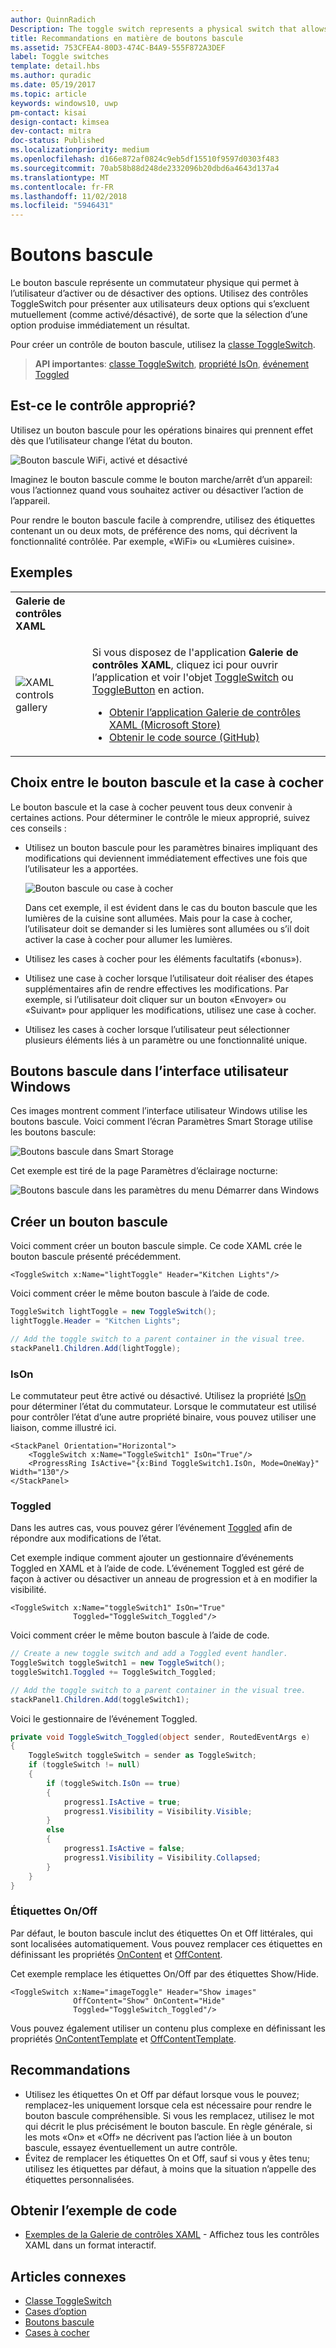 ```yaml
---
author: QuinnRadich
Description: The toggle switch represents a physical switch that allows users to turn things on or off.
title: Recommandations en matière de boutons bascule
ms.assetid: 753CFEA4-80D3-474C-B4A9-555F872A3DEF
label: Toggle switches
template: detail.hbs
ms.author: quradic
ms.date: 05/19/2017
ms.topic: article
keywords: windows10, uwp
pm-contact: kisai
design-contact: kimsea
dev-contact: mitra
doc-status: Published
ms.localizationpriority: medium
ms.openlocfilehash: d166e872af0824c9eb5df15510f9597d0303f483
ms.sourcegitcommit: 70ab58b88d248de2332096b20dbd6a4643d137a4
ms.translationtype: MT
ms.contentlocale: fr-FR
ms.lasthandoff: 11/02/2018
ms.locfileid: "5946431"
---
```

# <a name="toggle-switches"></a>Boutons bascule

Le bouton bascule représente un commutateur physique qui permet à l’utilisateur d’activer ou de désactiver des options. Utilisez des contrôles ToggleSwitch pour présenter aux utilisateurs deux options qui s’excluent mutuellement (comme activé/désactivé), de sorte que la sélection d’une option produise immédiatement un résultat.

Pour créer un contrôle de bouton bascule, utilisez la [classe ToggleSwitch](https://docs.microsoft.com/uwp/api/windows.ui.xaml.controls.toggleswitch).

> **API importantes**: [classe ToggleSwitch](https://docs.microsoft.com/uwp/api/windows.ui.xaml.controls.toggleswitch), [propriété IsOn](https://docs.microsoft.com/uwp/api/windows.ui.xaml.controls.toggleswitch.ison), [événement Toggled](https://docs.microsoft.com/uwp/api/windows.ui.xaml.controls.toggleswitch.toggled)

## <a name="is-this-the-right-control"></a>Est-ce le contrôle approprié?

Utilisez un bouton bascule pour les opérations binaires qui prennent effet dès que l’utilisateur change l’état du bouton.

![Bouton bascule WiFi, activé et désactivé](images/toggleswitches01.png)

Imaginez le bouton bascule comme le bouton marche/arrêt d’un appareil: vous l’actionnez quand vous souhaitez activer ou désactiver l’action de l’appareil.

Pour rendre le bouton bascule facile à comprendre, utilisez des étiquettes contenant un ou deux mots, de préférence des noms, qui décrivent la fonctionnalité contrôlée. Par exemple, «WiFi» ou «Lumières cuisine». 

## <a name="examples"></a>Exemples

<table>
<th align="left">Galerie de contrôles XAML<th>
<tr>
<td><img src="images/xaml-controls-gallery-sm.png" alt="XAML controls gallery"></img></td>
<td>
    <p>Si vous disposez de l'application <strong style="font-weight: semi-bold">Galerie de contrôles XAML</strong>, cliquez ici pour ouvrir l’application et voir l'objet <a href="xamlcontrolsgallery:/item/ToggleSwitch">ToggleSwitch</a> ou <a href="xamlcontrolsgallery:/item/ToggleButton">ToggleButton</a> en action.</p>
    <ul>
    <li><a href="https://www.microsoft.com/store/productId/9MSVH128X2ZT">Obtenir l’application Galerie de contrôles XAML (Microsoft Store)</a></li>
    <li><a href="https://github.com/Microsoft/Windows-universal-samples/tree/master/Samples/XamlUIBasics">Obtenir le code source (GitHub)</a></li>
    </ul>
</td>
</tr>
</table>

## <a name="choosing-between-toggle-switch-and-check-box"></a>Choix entre le bouton bascule et la case à cocher

Le bouton bascule et la case à cocher peuvent tous deux convenir à certaines actions. Pour déterminer le contrôle le mieux approprié, suivez ces conseils :

- Utilisez un bouton bascule pour les paramètres binaires impliquant des modifications qui deviennent immédiatement effectives une fois que l’utilisateur les a apportées.

    ![Bouton bascule ou case à cocher](images/toggleswitches02.png)

    Dans cet exemple, il est évident dans le cas du bouton bascule que les lumières de la cuisine sont allumées. Mais pour la case à cocher, l’utilisateur doit se demander si les lumières sont allumées ou s’il doit activer la case à cocher pour allumer les lumières.

- Utilisez les cases à cocher pour les éléments facultatifs («bonus»).
- Utilisez une case à cocher lorsque l’utilisateur doit réaliser des étapes supplémentaires afin de rendre effectives les modifications. Par exemple, si l’utilisateur doit cliquer sur un bouton «Envoyer» ou «Suivant» pour appliquer les modifications, utilisez une case à cocher.
- Utilisez les cases à cocher lorsque l’utilisateur peut sélectionner plusieurs éléments liés à un paramètre ou une fonctionnalité unique.

## <a name="toggle-switches-in-the-windows-ui"></a>Boutons bascule dans l’interface utilisateur Windows

Ces images montrent comment l’interface utilisateur Windows utilise les boutons bascule. Voici comment l’écran Paramètres Smart Storage utilise les boutons bascule:

![Boutons bascule dans Smart Storage](images/SmartStorageToggle.png)

Cet exemple est tiré de la page Paramètres d’éclairage nocturne:

![Boutons bascule dans les paramètres du menu Démarrer dans Windows](images/NightLightToggle.png)

## <a name="create-a-toggle-switch"></a>Créer un bouton bascule

Voici comment créer un bouton bascule simple. Ce code XAML crée le bouton bascule présenté précédemment.

```xaml
<ToggleSwitch x:Name="lightToggle" Header="Kitchen Lights"/>
```

Voici comment créer le même bouton bascule à l’aide de code.

```csharp
ToggleSwitch lightToggle = new ToggleSwitch();
lightToggle.Header = "Kitchen Lights";

// Add the toggle switch to a parent container in the visual tree.
stackPanel1.Children.Add(lightToggle);
```

### <a name="ison"></a>IsOn

Le commutateur peut être activé ou désactivé. Utilisez la propriété [IsOn](https://docs.microsoft.com/uwp/api/windows.ui.xaml.controls.toggleswitch.ison) pour déterminer l’état du commutateur. Lorsque le commutateur est utilisé pour contrôler l’état d’une autre propriété binaire, vous pouvez utiliser une liaison, comme illustré ici.

```xaml
<StackPanel Orientation="Horizontal">
    <ToggleSwitch x:Name="ToggleSwitch1" IsOn="True"/>
    <ProgressRing IsActive="{x:Bind ToggleSwitch1.IsOn, Mode=OneWay}" Width="130"/>
</StackPanel>
```

### <a name="toggled"></a>Toggled

Dans les autres cas, vous pouvez gérer l’événement [Toggled](https://docs.microsoft.com/uwp/api/windows.ui.xaml.controls.toggleswitch.toggled) afin de répondre aux modifications de l’état.

Cet exemple indique comment ajouter un gestionnaire d’événements Toggled en XAML et à l’aide de code. L’événement Toggled est géré de façon à activer ou désactiver un anneau de progression et à en modifier la visibilité.

```xaml
<ToggleSwitch x:Name="toggleSwitch1" IsOn="True"
              Toggled="ToggleSwitch_Toggled"/>
```

Voici comment créer le même bouton bascule à l’aide de code.

```csharp
// Create a new toggle switch and add a Toggled event handler.
ToggleSwitch toggleSwitch1 = new ToggleSwitch();
toggleSwitch1.Toggled += ToggleSwitch_Toggled;

// Add the toggle switch to a parent container in the visual tree.
stackPanel1.Children.Add(toggleSwitch1);
```

Voici le gestionnaire de l’événement Toggled.

```csharp
private void ToggleSwitch_Toggled(object sender, RoutedEventArgs e)
{
    ToggleSwitch toggleSwitch = sender as ToggleSwitch;
    if (toggleSwitch != null)
    {
        if (toggleSwitch.IsOn == true)
        {
            progress1.IsActive = true;
            progress1.Visibility = Visibility.Visible;
        }
        else
        {
            progress1.IsActive = false;
            progress1.Visibility = Visibility.Collapsed;
        }
    }
}
```

### <a name="onoff-labels"></a>Étiquettes On/Off

Par défaut, le bouton bascule inclut des étiquettes On et Off littérales, qui sont localisées automatiquement. Vous pouvez remplacer ces étiquettes en définissant les propriétés [OnContent](https://docs.microsoft.com/uwp/api/windows.ui.xaml.controls.toggleswitch.oncontent) et [OffContent](https://docs.microsoft.com/uwp/api/windows.ui.xaml.controls.toggleswitch.offcontent).

Cet exemple remplace les étiquettes On/Off par des étiquettes Show/Hide.

```xaml
<ToggleSwitch x:Name="imageToggle" Header="Show images"
              OffContent="Show" OnContent="Hide"
              Toggled="ToggleSwitch_Toggled"/>
```

Vous pouvez également utiliser un contenu plus complexe en définissant les propriétés [OnContentTemplate](https://docs.microsoft.com/uwp/api/windows.ui.xaml.controls.toggleswitch.oncontenttemplate) et [OffContentTemplate](https://docs.microsoft.com/uwp/api/windows.ui.xaml.controls.toggleswitch.offcontenttemplate).

## <a name="recommendations"></a>Recommandations

- Utilisez les étiquettes On et Off par défaut lorsque vous le pouvez; remplacez-les uniquement lorsque cela est nécessaire pour rendre le bouton bascule compréhensible. Si vous les remplacez, utilisez le mot qui décrit le plus précisément le bouton bascule. En règle générale, si les mots «On» et «Off» ne décrivent pas l’action liée à un bouton bascule, essayez éventuellement un autre contrôle.
- Évitez de remplacer les étiquettes On et Off, sauf si vous y êtes tenu; utilisez les étiquettes par défaut, à moins que la situation n’appelle des étiquettes personnalisées.

## <a name="get-the-sample-code"></a>Obtenir l’exemple de code

- [Exemples de la Galerie de contrôles XAML](https://github.com/Microsoft/Windows-universal-samples/tree/master/Samples/XamlUIBasics) - Affichez tous les contrôles XAML dans un format interactif.

## <a name="related-articles"></a>Articles connexes

- [Classe ToggleSwitch](https://docs.microsoft.com/uwp/api/windows.ui.xaml.controls.toggleswitch)
- [Cases d’option](radio-button.md)
- [Boutons bascule](toggles.md)
- [Cases à cocher](checkbox.md)
